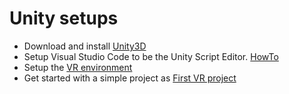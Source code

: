 # Unity setups

* Download and install [Unity3D](https://unity3d.com/fr/get-unity/download)
* Setup Visual Studio Code to be the Unity Script Editor. [HowTo](https://code.visualstudio.com/docs/other/unity)
* Setup the [VR environment](https://unity3d.com/fr/learn/tutorials/topics/virtual-reality/resources-getting-started-vr)
* Get started with a simple project as [First VR project](https://unity3d.com/fr/learn/tutorials/topics/xr/getting-started-vr-development) 
